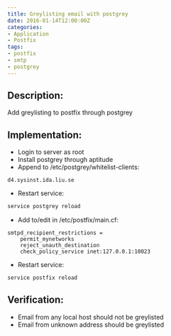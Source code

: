 ```yaml
---
title: Greylisting email with postgrey
date: 2016-01-14T12:00:00Z
categories:
- Application
- Postfix
tags:
- postfix
- smtp
- postgrey
---
```

## Description:
Add greylisting to postfix through postgrey

## Implementation:
- Login to server as root
- Install postgrey through aptitude
- Append to /etc/postgrey/whitelist-clients:

~~~
d4.sysinst.ida.liu.se
~~~

- Restart service:

```bash
service postgrey reload
```

- Add to/edit in /etc/postfix/main.cf:

~~~
smtpd_recipient_restrictions =
    permit_mynetworks
    reject_unauth_destination
    check_policy_service inet:127.0.0.1:10023
~~~

- Restart service:

```bash
service postfix reload
```

## Verification:
* Email from any local host should not be greylisted
* Email from unknown address should be greylisted

